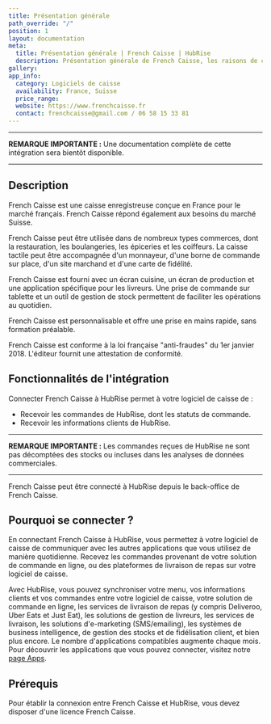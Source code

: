 ```yaml
---
title: Présentation générale
path_override: "/"
position: 1
layout: documentation
meta:
  title: Présentation générale | French Caisse | HubRise
  description: Présentation générale de French Caisse, les raisons de connecter French Caisse à HubRise et les fonctionnalités de l'intégration avec HubRise.
gallery:
app_info:
  category: Logiciels de caisse
  availability: France, Suisse
  price_range:
  website: https://www.frenchcaisse.fr
  contact: frenchcaisse@gmail.com / 06 58 15 33 81
---
```


---

**REMARQUE IMPORTANTE :** Une documentation complète de cette intégration sera bientôt disponible.

---

## Description

French Caisse est une caisse enregistreuse conçue en France pour le marché français. French Caisse répond également aux besoins du marché Suisse.

French Caisse peut être utilisée dans de nombreux types commerces, dont la restauration, les boulangeries, les épiceries et les coiffeurs. La caisse tactile peut être accompagnée d'un monnayeur, d'une borne de commande sur place, d'un site marchand et d'une carte de fidélité.

French Caisse est fourni avec un écran cuisine, un écran de production et une application spécifique pour les livreurs. Une prise de commande sur tablette et un outil de gestion de stock permettent de faciliter les opérations au quotidien.

French Caisse est personnalisable et offre une prise en mains rapide, sans formation préalable.

French Caisse est conforme à la loi française "anti-fraudes" du 1er janvier 2018. L'éditeur fournit une attestation de conformité.

## Fonctionnalités de l'intégration

Connecter French Caisse à HubRise permet à votre logiciel de caisse de :

- Recevoir les commandes de HubRise, dont les statuts de commande.
- Recevoir les informations clients de HubRise.

---

**REMARQUE IMPORTANTE :** Les commandes reçues de HubRise ne sont pas décomptées des stocks ou incluses dans les analyses de données commerciales.

---

French Caisse peut être connecté à HubRise depuis le back-office de French Caisse.

## Pourquoi se connecter ?

En connectant French Caisse à HubRise, vous permettez à votre logiciel de caisse de communiquer avec les autres applications que vous utilisez de manière quotidienne. Recevez les commandes provenant de votre solution de commande en ligne, ou des plateformes de livraison de repas sur votre logiciel de caisse.

Avec HubRise, vous pouvez synchroniser votre menu, vos informations clients et vos commandes entre votre logiciel de caisse, votre solution de commande en ligne, les services de livraison de repas (y compris Deliveroo, Uber Eats et Just Eat), les solutions de gestion de livreurs, les services de livraison, les solutions d'e-marketing (SMS/emailing), les systèmes de business intelligence, de gestion des stocks et de fidélisation client, et bien plus encore. Le nombre d'applications compatibles augmente chaque mois. Pour découvrir les applications que vous pouvez connecter, visitez notre [page Apps](/apps).

## Prérequis

Pour établir la connexion entre French Caisse et HubRise, vous devez disposer d'une licence French Caisse.
